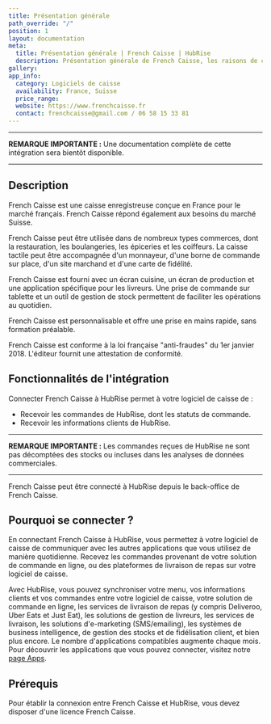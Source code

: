 ```yaml
---
title: Présentation générale
path_override: "/"
position: 1
layout: documentation
meta:
  title: Présentation générale | French Caisse | HubRise
  description: Présentation générale de French Caisse, les raisons de connecter French Caisse à HubRise et les fonctionnalités de l'intégration avec HubRise.
gallery:
app_info:
  category: Logiciels de caisse
  availability: France, Suisse
  price_range:
  website: https://www.frenchcaisse.fr
  contact: frenchcaisse@gmail.com / 06 58 15 33 81
---
```


---

**REMARQUE IMPORTANTE :** Une documentation complète de cette intégration sera bientôt disponible.

---

## Description

French Caisse est une caisse enregistreuse conçue en France pour le marché français. French Caisse répond également aux besoins du marché Suisse.

French Caisse peut être utilisée dans de nombreux types commerces, dont la restauration, les boulangeries, les épiceries et les coiffeurs. La caisse tactile peut être accompagnée d'un monnayeur, d'une borne de commande sur place, d'un site marchand et d'une carte de fidélité.

French Caisse est fourni avec un écran cuisine, un écran de production et une application spécifique pour les livreurs. Une prise de commande sur tablette et un outil de gestion de stock permettent de faciliter les opérations au quotidien.

French Caisse est personnalisable et offre une prise en mains rapide, sans formation préalable.

French Caisse est conforme à la loi française "anti-fraudes" du 1er janvier 2018. L'éditeur fournit une attestation de conformité.

## Fonctionnalités de l'intégration

Connecter French Caisse à HubRise permet à votre logiciel de caisse de :

- Recevoir les commandes de HubRise, dont les statuts de commande.
- Recevoir les informations clients de HubRise.

---

**REMARQUE IMPORTANTE :** Les commandes reçues de HubRise ne sont pas décomptées des stocks ou incluses dans les analyses de données commerciales.

---

French Caisse peut être connecté à HubRise depuis le back-office de French Caisse.

## Pourquoi se connecter ?

En connectant French Caisse à HubRise, vous permettez à votre logiciel de caisse de communiquer avec les autres applications que vous utilisez de manière quotidienne. Recevez les commandes provenant de votre solution de commande en ligne, ou des plateformes de livraison de repas sur votre logiciel de caisse.

Avec HubRise, vous pouvez synchroniser votre menu, vos informations clients et vos commandes entre votre logiciel de caisse, votre solution de commande en ligne, les services de livraison de repas (y compris Deliveroo, Uber Eats et Just Eat), les solutions de gestion de livreurs, les services de livraison, les solutions d'e-marketing (SMS/emailing), les systèmes de business intelligence, de gestion des stocks et de fidélisation client, et bien plus encore. Le nombre d'applications compatibles augmente chaque mois. Pour découvrir les applications que vous pouvez connecter, visitez notre [page Apps](/apps).

## Prérequis

Pour établir la connexion entre French Caisse et HubRise, vous devez disposer d'une licence French Caisse.
